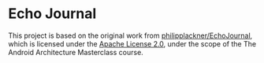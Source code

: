 # Echo Journal

This project is based on the original work from [philipplackner/EchoJournal](https://github.com/philipplackner/EchoJournal), 
which is licensed under the [Apache License 2.0](https://www.apache.org/licenses/LICENSE-2.0), 
under the scope of the The Android Architecture Masterclass course.
